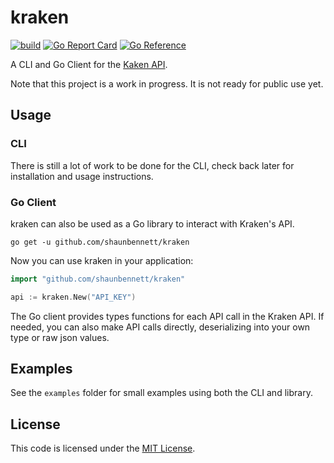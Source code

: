 # kraken

[![build](https://github.com/shaunbennett/kraken/workflows/build/badge.svg)](https://github.com/shaunbennett/kraken/actions?query=workflow%3Abuild)
[![Go Report Card](https://goreportcard.com/badge/github.com/shaunbennett/kraken)](https://goreportcard.com/report/github.com/shaunbennett/kraken)
[![Go Reference](https://pkg.go.dev/badge/github.com/shaunbennett/kraken.svg)](https://pkg.go.dev/github.com/shaunbennett/kraken)

A CLI and Go Client for the [Kaken API](https://www.kraken.com/features/api).

Note that this project is a work in progress. It is not ready for public use yet.

## Usage

### CLI

There is still a lot of work to be done for the CLI, check back later for installation and usage instructions.

### Go Client

kraken can also be used as a Go library to interact with Kraken's API.

```shell
go get -u github.com/shaunbennett/kraken
```

Now you can use kraken in your application:

```go
import "github.com/shaunbennett/kraken"

api := kraken.New("API_KEY")
```

The Go client provides types functions for each API call in the Kraken API. If needed, you can also make API calls directly,
deserializing into your own type or raw json values.

## Examples

See the `examples` folder for small examples using both the CLI and library.

## License

This code is licensed under the [MIT License](https://github.com/shaunbennett/kraken/blob/main/LICENSE).
